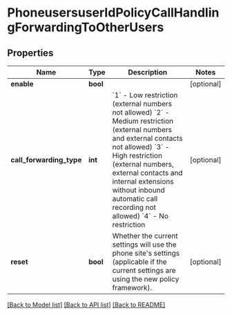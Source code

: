 # PhoneusersuserIdPolicyCallHandlingForwardingToOtherUsers

## Properties
Name | Type | Description | Notes
------------ | ------------- | ------------- | -------------
**enable** | **bool** |  | [optional] 
**call_forwarding_type** | **int** | &#x60;1&#x60; - Low restriction (external numbers not allowed) &#x60;2&#x60; - Medium restriction (external numbers and external contacts not allowed)  &#x60;3&#x60; - High restriction (external numbers, external contacts and internal extensions without inbound automatic call recording not allowed) &#x60;4&#x60; - No restriction | [optional] 
**reset** | **bool** | Whether the current settings will use the phone site&#x27;s settings (applicable if the current settings are using the new policy framework). | [optional] 

[[Back to Model list]](../README.md#documentation-for-models) [[Back to API list]](../README.md#documentation-for-api-endpoints) [[Back to README]](../README.md)

